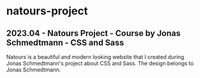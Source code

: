 # natours-project
## 2023.04 - Natours Project - Course by Jonas Schmedtmann - CSS and Sass
Natours is a beautiful and modern looking website that I created during Jonas Schmedtmann's project about CSS and Sass. The design belongs to Jonas Schmedtmann.
